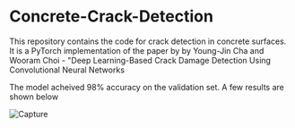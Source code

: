 # Concrete-Crack-Detection
This repository contains the code for crack detection in concrete surfaces. It is a PyTorch implementation of the paper by by Young-Jin Cha and Wooram Choi - "Deep Learning-Based Crack Damage Detection Using Convolutional Neural Networks


The model acheived 98% accuracy on the validation set. A few results are shown below

![Capture](https://user-images.githubusercontent.com/46296774/103016160-edd0b180-4541-11eb-8cfe-3c7680569eb9.PNG)
